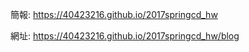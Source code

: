 簡報: https://40423216.github.io/2017springcd_hw

網址: https://40423216.github.io/2017springcd_hw/blog
